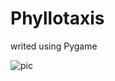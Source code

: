 # Phyllotaxis

writed using Pygame

![pic](https://pp.userapi.com/c848520/v848520638/25ebb/GFe49TSPZRs.jpg)
